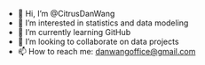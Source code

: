 - 👋 Hi, I’m @CitrusDanWang
- 👀 I’m interested in statistics and data modeling
- 🌱 I’m currently learning GitHub
- 💞️ I’m looking to collaborate on data projects
- 📫 How to reach me: danwangoffice@gmail.com

<!---
CitrusDanWang/CitrusDanWang is a ✨ special ✨ repository because its `README.md` (this file) appears on your GitHub profile.
You can click the Preview link to take a look at your changes.
--->

